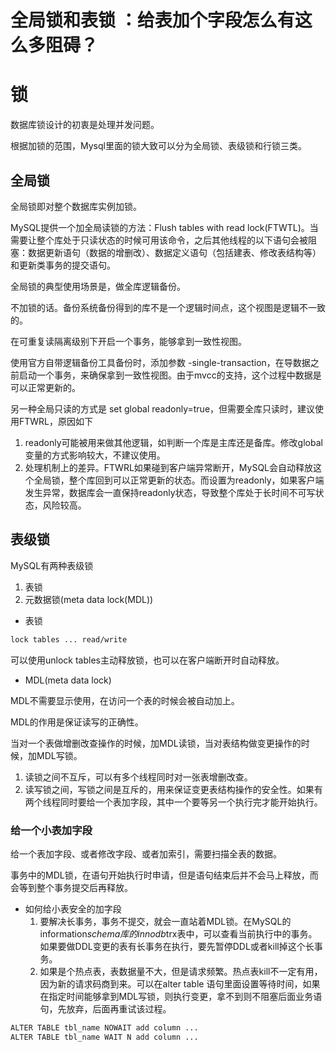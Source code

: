 # 全局锁和表锁 ：给表加个字段怎么有这么多阻碍？
# 锁
数据库锁设计的初衷是处理并发问题。

根据加锁的范围，Mysql里面的锁大致可以分为全局锁、表级锁和行锁三类。

## 全局锁
全局锁即对整个数据库实例加锁。

MySQL提供一个加全局读锁的方法：Flush tables with read lock(FTWTL)。当需要让整个库处于只读状态的时候可用该命令，之后其他线程的以下语句会被阻塞：数据更新语句（数据的增删改）、数据定义语句（包括建表、修改表结构等）和更新类事务的提交语句。

全局锁的典型使用场景是，做全库逻辑备份。

不加锁的话。备份系统备份得到的库不是一个逻辑时间点，这个视图是逻辑不一致的。

在可重复读隔离级别下开启一个事务，能够拿到一致性视图。

使用官方自带逻辑备份工具备份时，添加参数 -single-transaction，在导数据之前启动一个事务，来确保拿到一致性视图。由于mvcc的支持，这个过程中数据是可以正常更新的。

另一种全局只读的方式是 set global readonly=true，但需要全库只读时，建议使用FTWRL，原因如下

1. readonly可能被用来做其他逻辑，如判断一个库是主库还是备库。修改global变量的方式影响较大，不建议使用。
2. 处理机制上的差异。FTWRL如果碰到客户端异常断开，MySQL会自动释放这个全局锁，整个库回到可以正常更新的状态。而设置为readonly，如果客户端发生异常，数据库会一直保持readonly状态，导致整个库处于长时间不可写状态，风险较高。

## 表级锁
MySQL有两种表级锁

1. 表锁
2. 元数据锁(meta data lock(MDL))

* 表锁

```bash
lock tables ... read/write
```
可以使用unlock tables主动释放锁，也可以在客户端断开时自动释放。

* MDL(meta data lock)

MDL不需要显示使用，在访问一个表的时候会被自动加上。

MDL的作用是保证读写的正确性。

当对一个表做增删改查操作的时候，加MDL读锁，当对表结构做变更操作的时候，加MDL写锁。

1. 读锁之间不互斥，可以有多个线程同时对一张表增删改查。
2. 读写锁之间，写锁之间是互斥的，用来保证变更表结构操作的安全性。如果有两个线程同时要给一个表加字段，其中一个要等另一个执行完才能开始执行。

### 给一个小表加字段
给一个表加字段、或者修改字段、或者加索引，需要扫描全表的数据。

事务中的MDL锁，在语句开始执行时申请，但是语句结束后并不会马上释放，而会等到整个事务提交后再释放。

* 如何给小表安全的加字段
   1. 要解决长事务，事务不提交，就会一直站着MDL锁。在MySQL的information*schema库的innodb*trx表中，可以查看当前执行中的事务。如果要做DDL变更的表有长事务在执行，要先暂停DDL或者kill掉这个长事务。
   2. 如果是个热点表，表数据量不大，但是请求频繁。热点表kill不一定有用，因为新的请求码商到来。可以在alter table 语句里面设置等待时间，如果在指定时间能够拿到MDL写锁，则执行变更，拿不到则不阻塞后面业务语句，先放弃，后面再重试该过程。

```bash
ALTER TABLE tbl_name NOWAIT add column ...
ALTER TABLE tbl_name WAIT N add column ...
```
